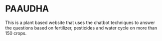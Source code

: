 # PAAUDHA
This is a plant based website that uses the chatbot techniques to answer the questions based on fertilizer, pesticides and water cycle on more than 150 crops.
